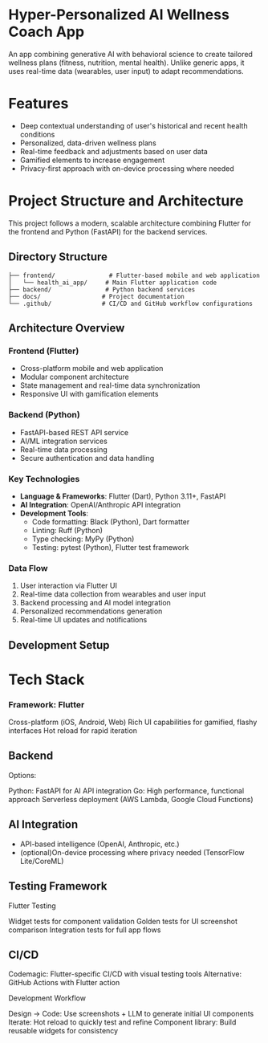 # Hyper-Personalized AI Wellness Coach App

An app combining generative AI with behavioral science to create tailored wellness plans (fitness, nutrition, mental health). Unlike generic apps, it uses real-time data (wearables, user input) to adapt recommendations.

# Features

- Deep contextual understanding of user's historical and recent health conditions
- Personalized, data-driven wellness plans
- Real-time feedback and adjustments based on user data
- Gamified elements to increase engagement
- Privacy-first approach with on-device processing where needed

# Project Structure and Architecture

This project follows a modern, scalable architecture combining Flutter for the frontend and Python (FastAPI) for the backend services.

## Directory Structure

```
├── frontend/               # Flutter-based mobile and web application
│   └── health_ai_app/     # Main Flutter application code
├── backend/               # Python backend services
├── docs/                 # Project documentation
└── .github/              # CI/CD and GitHub workflow configurations
```

## Architecture Overview

### Frontend (Flutter)
- Cross-platform mobile and web application
- Modular component architecture
- State management and real-time data synchronization
- Responsive UI with gamification elements

### Backend (Python)
- FastAPI-based REST API service
- AI/ML integration services
- Real-time data processing
- Secure authentication and data handling

### Key Technologies
- **Language & Frameworks**: Flutter (Dart), Python 3.11+, FastAPI
- **AI Integration**: OpenAI/Anthropic API integration
- **Development Tools**: 
  - Code formatting: Black (Python), Dart formatter
  - Linting: Ruff (Python)
  - Type checking: MyPy (Python)
  - Testing: pytest (Python), Flutter test framework

### Data Flow
1. User interaction via Flutter UI
2. Real-time data collection from wearables and user input
3. Backend processing and AI model integration
4. Personalized recommendations generation
5. Real-time UI updates and notifications

## Development Setup

# Tech Stack

### Framework: Flutter

Cross-platform (iOS, Android, Web)
Rich UI capabilities for gamified, flashy interfaces
Hot reload for rapid iteration

## Backend

Options:

Python: FastAPI for AI API integration
Go: High performance, functional approach
Serverless deployment (AWS Lambda, Google Cloud Functions)

## AI Integration

- API-based intelligence (OpenAI, Anthropic, etc.)
- (optional)On-device processing where privacy needed (TensorFlow Lite/CoreML)

## Testing Framework

Flutter Testing

Widget tests for component validation
Golden tests for UI screenshot comparison
Integration tests for full app flows

## CI/CD

Codemagic: Flutter-specific CI/CD with visual testing tools
Alternative: GitHub Actions with Flutter action

Development Workflow

Design → Code: Use screenshots + LLM to generate initial UI components
Iterate: Hot reload to quickly test and refine
Component library: Build reusable widgets for consistency
